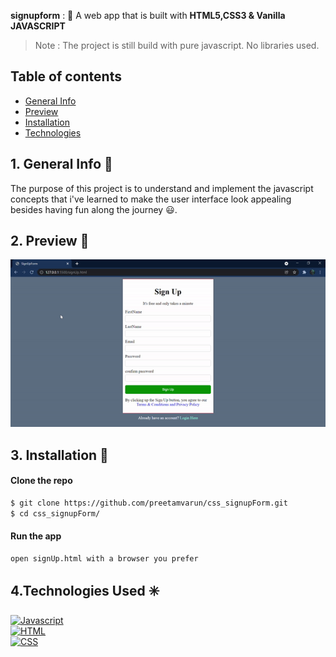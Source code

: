 **signupform** : :jack_o_lantern:
A web app that is built with **HTML5,CSS3 & Vanilla JAVASCRIPT**  

> Note : The project is still build with pure javascript. No libraries used.

## Table of contents
- [General Info](#generalInfo)
- [Preview](#preview)
- [Installation](#Install)
- [Technologies](#Tech)

<a name = "generalInfo"> </a>
## 1. General Info 📝
The purpose of this project is to understand and implement the javascript concepts that i've learned to make the user interface look appealing besides having fun along the journey :smiley:.

<a name = "preview"> </a>
## 2. Preview 🎥
<img src = 'formvalidator1.gif'>

<a name = "Install"> </a>
## 3. Installation 📀

#### Clone the repo

```sh
$ git clone https://github.com/preetamvarun/css_signupForm.git
$ cd css_signupForm/
```

#### Run the app
```sh
open signUp.html with a browser you prefer
```

<a name = "tech" > </a>
## 4.Technologies Used ✳️

[![Javascript](https://img.shields.io/badge/Javascript-pureJavascript-orange)](https://devdocs.io/javascript/)   
[![HTML](https://img.shields.io/badge/HTML-currentVersion5-green)](https://devdocs.io/html/)   
[![CSS](https://img.shields.io/badge/CSS-currentVersion3-violet)](https://devdocs.io/css/)   


